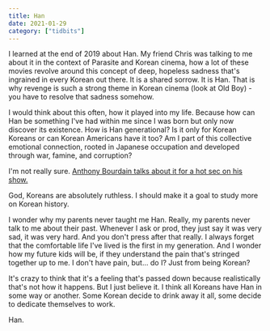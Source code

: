 ```yaml
---
title: Han
date: 2021-01-29
category: ["tidbits"]
---
```


I learned at the end of 2019 about Han. My friend Chris was talking to me about it in the context of Parasite and Korean cinema, how a lot of these movies revolve around this concept of deep, hopeless sadness that's ingrained in every Korean out there. It is a shared sorrow. It is Han. That is why revenge is such a strong theme in Korean cinema (look at Old Boy) - you have to resolve that sadness somehow.

I would think about this often, how it played into my life. Because how can Han be something I've had within me since I was born but only now discover its existence. How is Han generational? Is it only for Korean Koreans or can Korean Americans have it too? Am I part of this collective emotional connection, rooted in Japanese occupation and developed through war, famine, and corruption?

I'm not really sure. [Anthony Bourdain talks about it for a hot sec on his show.](https://www.youtube.com/watch?v=VoDIkaDgaf4)

God, Koreans are absolutely ruthless. I should make it a goal to study more on Korean history.

I wonder why my parents never taught me Han. Really, my parents never talk to me about their past. Whenever I ask or prod, they just say it was very sad, it was very hard. And you don't press after that really. I always forget that the comfortable life I've lived is the first in my generation. And I wonder how my future kids will be, if they understand the pain that's stringed together up to me. I don't have pain, but... do I? Just from being Korean? 

It's crazy to think that it's a feeling that's passed down because realistically that's not how it happens. But I just believe it. I think all Koreans have Han in some way or another. Some Korean decide to drink away it all, some decide to dedicate themselves to work. 

Han.